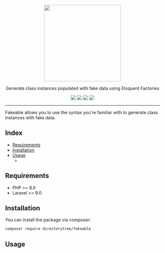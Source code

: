 <p align="center">
<img src="https://github.com/DirectoryTree/Fakeable/blob/master/art/logo.svg" width="250">
</p>

<p align="center">
Generate class instances populated with fake data using Eloquent Factories
</p>

<p align="center">
<a href="https://github.com/directorytree/fakeable/actions" target="_blank"><img src="https://img.shields.io/github/actions/workflow/status/directorytree/fakeable/run-tests.yml?branch=master&style=flat-square"/></a>
<a href="https://packagist.org/packages/directorytree/fakeable" target="_blank"><img src="https://img.shields.io/packagist/v/directorytree/fakeable.svg?style=flat-square"/></a>
<a href="https://packagist.org/packages/directorytree/fakeable" target="_blank"><img src="https://img.shields.io/packagist/dt/directorytree/fakeable.svg?style=flat-square"/></a>
<a href="https://packagist.org/packages/directorytree/fakeable" target="_blank"><img src="https://img.shields.io/packagist/l/directorytree/fakeable.svg?style=flat-square"/></a>
</p>

---

Fakeable allows you to use the syntax you're familiar with to generate class instances with fake data. 

## Index

- [Requirements](#requirements)
- [Installation](#installation)
- [Usage](#usage)
    - [](#)

## Requirements

- PHP >= 8.0
- Laravel >= 9.0

## Installation

You can install the package via composer:

```bash
composer require directorytree/fakeable
```

## Usage